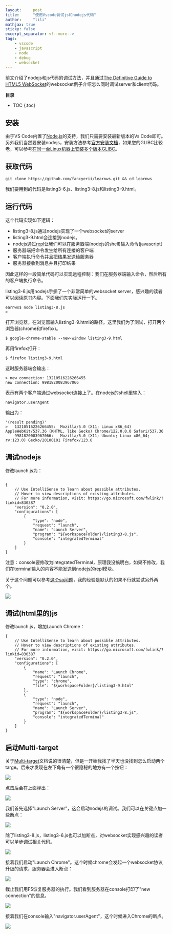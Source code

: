 ```yaml
---
layout:     post
title:      "使用Vscode调试js和nodejs代码" 
author:     "lili" 
mathjax: true
sticky: false
excerpt_separator: <!--more-->
tags:
    - vscode
    - javascript
    - node
    - debug
    - websocket
---
```


前文介绍了nodejs和js代码的调试方法，并且通过[The Definitive Guide to HTML5 WebSocket](https://github.com/fancyerii/learnws)的websocket例子介绍怎么同时调试server和client代码。

<!--more-->

**目录**
* TOC
{:toc}


## 安装

由于VS Code内置了[Node.js](https://nodejs.org/)的支持，我们只需要安装最新版本的Vs Code即可。另外我们当然要安装nodejs，安装方法参考[官方安装文档](https://nodejs.org/en/learn/getting-started/how-to-install-nodejs)，如果您的GLIBC比较老，可以参考[在同一台Linux机器上安装多个版本GLIBC](/2024/03/07/multi-glibc-patchelf/)。

## 获取代码

```shell
git clone https://github.com/fancyerii/learnws.git && cd learnws
```

我们要用到的代码是listing3-6.js、listing3-8.js和listing3-9.html。

## 运行代码

这个代码实现如下逻辑：

* listing3-8.js通过nodejs实现了一个websocket的server
* listing3-9.html会连接到nodejs。
* nodejs通过[repl](https://nodejs.org/api/repl.html)让我们可以在服务器端(nodejs的shell)输入命令(javascript）
* 服务器端把命令发生给所有连接的客户端
* 客户端执行命令并且把结果发送给服务器
* 服务器接收到消息并且打印结果

因此这样的一段简单代码可以实现远程控制：我们在服务器端输入命令，然后所有的客户端执行命令。

listing3-6.js用nodejs手撕了一个非常简单的websocket server，感兴趣的读者可以阅读原书内容。下面我们先实际运行一下。

```shell
earnws$ node listing3-8.js 
> 
```

打开浏览器，在浏览器输入listing3-9.html的路径。这里我们为了测试，打开两个浏览器(chrome和firefox)。

```shell
$ google-chrome-stable --new-window listing3-9.html
```

再用firefox打开：

```shell
$ firefox listing3-9.html
```

这时服务器端会输出：

```
> new connection: 13210516226266455
new connection: 9981820083967066
```

表示有两个客户端通过websocket连接上了。在nodejs的shell里输入：

```shell
navigator.userAgent
```
输出为：

```
'(result pending)'
> 	13210516226266455:	Mozilla/5.0 (X11; Linux x86_64) AppleWebKit/537.36 (KHTML, like Gecko) Chrome/122.0.0.0 Safari/537.36
	9981820083967066:	Mozilla/5.0 (X11; Ubuntu; Linux x86_64; rv:123.0) Gecko/20100101 Firefox/123.0
```

## 调试nodejs

修改launch.js为：

```

{
    // Use IntelliSense to learn about possible attributes.
    // Hover to view descriptions of existing attributes.
    // For more information, visit: https://go.microsoft.com/fwlink/?linkid=830387
    "version": "0.2.0",
    "configurations": [
        {
            "type": "node",
            "request": "launch",
            "name": "Launch Server",
            "program": "${workspaceFolder}/listing3-8.js",
            "console": "integratedTerminal"
        }
    ]
}
```

注意：console要修改为integratedTerminal，原理我没搞明白，如果不修改，我们在terminal输入的内容不能发送到nodejs的repl模块。

关于这个问题可以参考[这个so问题](https://stackoverflow.com/questions/64394561/how-to-type-into-the-integrated-terminal-on-vs-code-in-windows)，我的经验是默认的如果不行就尝试另外两个。

<a>![](/img/learnws/1.png)</a>

## 调试(html里的)js

修改launch.js，增加Launch Chrome：

```
{
    // Use IntelliSense to learn about possible attributes.
    // Hover to view descriptions of existing attributes.
    // For more information, visit: https://go.microsoft.com/fwlink/?linkid=830387
    "version": "0.2.0",
    "configurations": [
        {
            "name": "Launch Chrome",
            "request": "launch",
            "type": "chrome", 
            "file": "${workspaceFolder}/listing3-9.html"
        },
        {
            "type": "node",
            "request": "launch",
            "name": "Launch Server",
            "program": "${workspaceFolder}/listing3-8.js",
            "console": "integratedTerminal"
        }
    ]
}
```

## 启动Multi-target

关于[Multi-target](https://code.visualstudio.com/docs/editor/debugging#_multitarget-debugging)文档说的很清楚，但是一开始我找了半天也没找到怎么启动两个targe。后来才发现在左下角有一个很隐秘的地方有一个按钮：

<a>![](/img/learnws/2.png)</a>

点击后会在上面弹出：

<a>![](/img/learnws/3.png)</a>

我们首先选择"Launch Server"，这会启动nodejs的调试。我们可以在关键点加一些断点：

<a>![](/img/learnws/4.png)</a>

除了listing3-8.js，listing3-6.js也可以加断点，对websocket实现感兴趣的读者可以单步调试相关代码。

<a>![](/img/learnws/5.png)</a>

接着我们启动"Launch Chrome"。这个时候chrome会发起一个websocket协议升级的请求，服务器会进入断点：

<a>![](/img/learnws/6.png)</a>

截止我们用F5恢复服务器的执行。我们看到服务器在console打印了"new connection"的信息。

<a>![](/img/learnws/7.png)</a>

接着我们在console输入"navigator.userAgent"，这个时候进入Chrome的断点。

<a>![](/img/learnws/8.png)</a>



